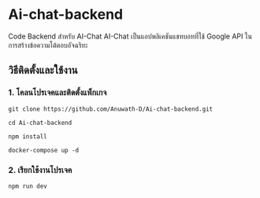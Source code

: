 # Ai-chat-backend
Code Backend สำหรับ AI-Chat 
AI-Chat เป็นแอปพลิเคชันแชทบอทที่ใช้ Google API ในการสร้างข้อความโต้ตอบอัจฉริยะ

## วิธีติดตั้งและใช้งาน

### 1. โคลนโปรเจคและติดตั้งแพ็กเกจ

```
git clone https://github.com/Anuwath-D/Ai-chat-backend.git

cd Ai-chat-backend

npm install

docker-compose up -d
```

### 2. เรียกใช้งานโปรเจค 

```
npm run dev
```

